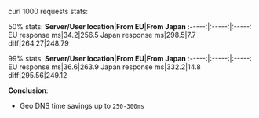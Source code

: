 curl 1000 requests stats:

50% stats:
**Server/User location**|**From EU**|**From Japan**
:-----:|:-----:|:-----:
EU response ms|34.2|256.5
Japan response ms|298.5|7.7
diff|264.27|248.79

99% stats:
**Server/User location**|**From EU**|**From Japan**
:-----:|:-----:|:-----:
EU response ms|36.6|263.9
Japan response ms|332.2|14.8
diff|295.56|249.12


**Conclusion**:
- Geo DNS time savings up to `250-300ms`